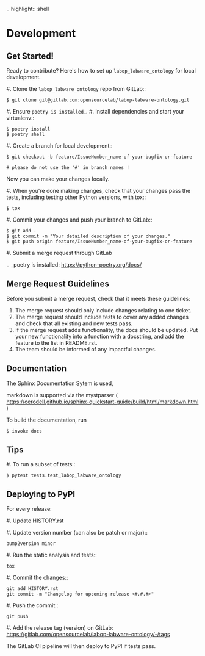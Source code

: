 .. highlight:: shell

Development
===========

Get Started!
------------

Ready to contribute? Here's how to set up `labop_labware_ontology` for local development.

#. Clone the `labop_labware_ontology` repo from GitLab::

    $ git clone git@gitlab.com:opensourcelab/labop-labware-ontology.git

#. Ensure `poetry is installed`_.
#. Install dependencies and start your virtualenv::

    $ poetry install
    $ poetry shell

#. Create a branch for local development::

    $ git checkout -b feature/IssueNumber_name-of-your-bugfix-or-feature

    # please do not use the '#' in branch names !

Now you can make your changes locally.

#. When you're done making changes, check that your changes pass the
   tests, including testing other Python versions, with tox::

    $ tox

#. Commit your changes and push your branch to GitLab::

    $ git add .
    $ git commit -m "Your detailed description of your changes."
    $ git push origin feature/IssueNumber_name-of-your-bugfix-or-feature

#. Submit a merge request through GitLab

.. _poetry is installed: https://python-poetry.org/docs/

Merge Request Guidelines
-------------------------

Before you submit a merge request, check that it meets these guidelines:

1. The merge request should only include changes relating to one ticket.
2. The merge request should include tests to cover any added changes and 
   check that all existing and new tests pass.
3. If the merge request adds functionality, the docs should be updated.
   Put your new functionality into a function with a docstring, and add
   the feature to the list in README.rst.
4. The team should be informed of any impactful changes.

Documentation
--------------

The Sphinx Documentation Sytem is used, 

markdown is supported via the mystparser ( https://cerodell.github.io/sphinx-quickstart-guide/build/html/markdown.html )

To build the documentation, run

    $ invoke docs

Tips
----

#. To run a subset of tests::

    $ pytest tests.test_labop_labware_ontology

Deploying to PyPI
-----------------

For every release:

#. Update HISTORY.rst

#. Update version number (can also be patch or major)::

    bump2version minor

#. Run the static analysis and tests::

    tox

#. Commit the changes::

    git add HISTORY.rst
    git commit -m "Changelog for upcoming release <#.#.#>"

#. Push the commit::

    git push

#. Add the release tag (version) on GitLab: https://gitlab.com/opensourcelab/labop-labware-ontology/-/tags

The GitLab CI pipeline will then deploy to PyPI if tests pass.
